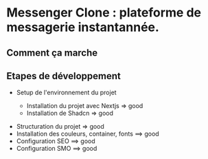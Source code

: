 # Messenger Clone : plateforme de messagerie instantannée.

## Comment ça marche

## Etapes de développement 

+ Setup de l'environnement du projet

    - Installation du projet avec Nextjs => good
    - Installation de Shadcn  => good

- Structuration du projet  => good
- Installation des couleurs, container, fonts ==> good
- Configuration SEO ==> good
- Configuration SMO ==> good




